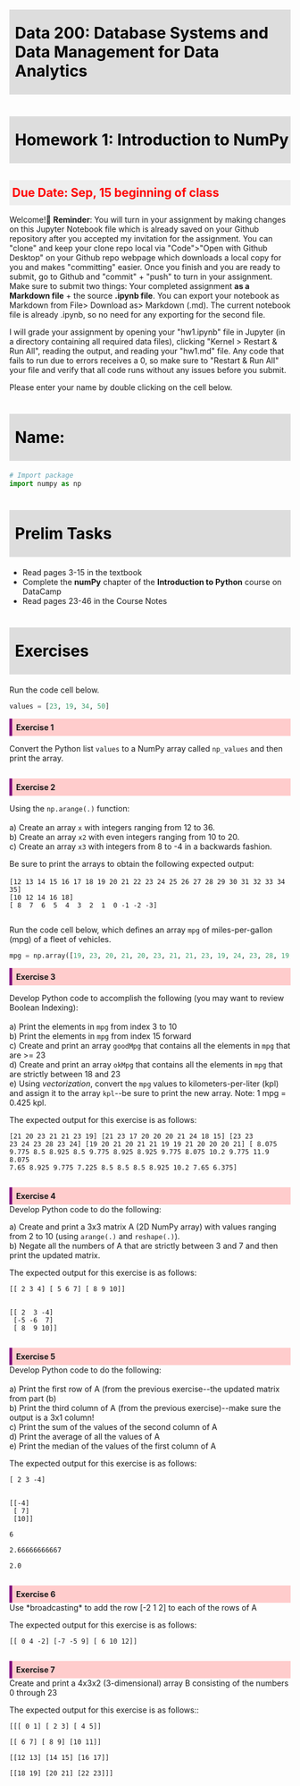 # Data 200: Database Systems and Data Management for Data Analytics


# Homework 1: Introduction to NumPy

<font color='red'>**Due Date:** Sep, 15 beginning of class </font>
---
Welcome!🎪 **Reminder**: You will turn in your assignment by making changes on this Jupyter Notebook file which is already saved on your Github repository after you accepted my invitation for the assignment. You can "clone" and keep your clone repo local via "Code">"Open with Github Desktop" on your Github repo webpage which downloads a local copy for you and makes "committing" easier. Once you finish and you are ready to submit, go to Github and "commit" + "push" to turn in your assignment. Make sure to submit two things: Your completed assignment **as a Markdown file** + the source **.ipynb file**. You can export your notebook as Markdown from File> Download as> Markdown (.md). The current notebook file is already .ipynb, so no need for any exporting for the second file.

I will grade your assignment by opening your "hw1.ipynb" file in Jupyter (in a directory containing all required data files), clicking "Kernel > Restart & Run All", reading the output, and reading your "hw1.md" file. Any code that fails to run due to errors receives a 0, so make sure to "Restart & Run All" your file and verify that all code runs without any issues before you submit.

Please enter your name by double clicking on the cell below.


# Name:


```python
# Import package
import numpy as np
```




<style>
blockquote { background: #AEDE94; }
h1 { 
    padding-top: 25px;
    padding-bottom: 25px;
    text-align: left; 
    padding-left: 10px;
    background-color: #DDDDDD; 
    color: black;
}
h2 { 
    padding-top: 10px;
    padding-bottom: 10px;
    text-align: left; 
    padding-left: 5px;
    background-color: #EEEEEE; 
    color: black;
}

div.exercise {
	background-color: #ffcccc;
	border-color: #E9967A; 	
	border-left: 5px solid #800080; 
	padding: 0.5em;
}

div.exercise-r {
	background-color: #fce8e8;
	border-color: #E9967A; 	
	border-left: 5px solid #800080; 
	padding: 0.5em;
}


span.sub-q {
	font-weight: bold;
}
div.theme {
	background-color: #DDDDDD;
	border-color: #E9967A; 	
	border-left: 5px solid #800080; 
	padding: 0.5em;
	font-size: 18pt;
}
div.gc { 
	background-color: #AEDE94;
	border-color: #E9967A; 	 
	border-left: 5px solid #800080; 
	padding: 0.5em;
	font-size: 12pt;
}
p.q1 { 
    padding-top: 5px;
    padding-bottom: 5px;
    text-align: left; 
    padding-left: 5px;
    background-color: #EEEEEE; 
    color: black;
}
header {
   padding-top: 35px;
    padding-bottom: 35px;
    text-align: left; 
    padding-left: 10px;
    background-color: #DDDDDD; 
    color: black;
}
</style>





# Prelim Tasks

- Read pages 3-15 in the textbook
- Complete the **numPy** chapter of the **Introduction to Python** course on DataCamp
- Read pages 23-46 in the Course Notes

# Exercises

Run the code cell below.


```python
values = [23, 19, 34, 50]
```

<div class="exercise"><b>Exercise 1</b></div> 

Convert the Python list `values` to a NumPy array called `np_values` and then print the array.


```python

```

<div class="exercise"><b>Exercise 2</b></div> 

Using the `np.arange(.)` function: <br><br>
a) Create an array `x` with integers ranging from 12 to 36.<br>
b) Create an array `x2` with even integers ranging from 10 to 20.<br>
c) Create an array `x3` with integers from 8 to -4 in a backwards fashion.<br>

Be sure to print the arrays to obtain the following expected output:<br><br>`[12 13 14 15 16 17 18 19 20 21 22 23 24 25 26 27 28 29 30 31 32 33 34 35]`<br>`[10 12 14 16 18]
`<br>`[ 8  7  6  5  4  3  2  1  0 -1 -2 -3]`


```python

```

Run the code cell below, which defines an array `mpg` of miles-per-gallon (mpg) of a fleet of vehicles.


```python
mpg = np.array([19, 23, 20, 21, 20, 23, 21, 21, 23, 19, 24, 23, 28, 19, 18, 21, 23, 17, 20, 20, 20, 21, 24, 18, 15])
```

<div class="exercise"><b>Exercise 3</b></div> 

Develop Python code to accomplish the following (you may want to review Boolean Indexing):<br><br>
a) Print the elements in `mpg` from index 3 to 10<br>
b) Print the elements in `mpg` from index 15 forward<br>
c) Create and print an array `goodMpg` that contains all the elements in `mpg` that are >= 23<br>
d) Create and print an array `okMpg` that contains all the elements in `mpg` that are strictly between 18 and 23<br>
e) Using *vectorization*, convert the `mpg` values to kilometers-per-liter (kpl) and assign it to the array `kpl`--be sure to print the new array. Note: 1 mpg = 0.425 kpl.<br>

The expected output for this exercise is as follows:<br>
    
<code>[21 20 23 21 21 23 19]
[21 23 17 20 20 20 21 24 18 15]
[23 23 23 24 23 28 23 24]
[19 20 21 20 21 21 19 19 21 20 20 20 21]
[  8.075   9.775   8.5     8.925   8.5     9.775   8.925   8.925   9.775
   8.075  10.2     9.775  11.9     8.075   7.65    8.925   9.775   7.225
   8.5     8.5     8.5     8.925  10.2     7.65    6.375]</code>


```python

```

<div class="exercise"><b>Exercise 4</b></div> 
Develop Python code to do the following:<br>

a) Create and print a 3x3 matrix A (2D NumPy array) with values ranging from 2 to 10 (using `arange(.)` and `reshape(.)`). <br>
b) Negate all the numbers of A that are strictly between 3 and 7 and then print the updated matrix.<br>

The expected output for this exercise is as follows:<br>
        
<code>[[ 2  3  4]
 [ 5  6  7]
 [ 8  9 10]]</code>

<code>
[[ 2  3 -4]
 [-5 -6  7]
 [ 8  9 10]]</code>



```python

```

<div class="exercise"><b>Exercise 5</b></div> Develop Python code to do the following:<br><br>
a) Print the first row of A (from the previous exercise--the updated matrix from part (b)<br>
b) Print the third column of A (from the previous exercise)--make sure the output is a 3x1 column!<br>
c) Print the sum of the values of the second column of A<br>
d) Print the average of all the values of A<br>
e) Print the median of the values of the first column of A<br>

The expected output for this exercise is as follows:<br>
        
<code>[ 2  3 -4]</code>

<code>
[[-4]
 [ 7]
 [10]]</code>

`6`

`2.66666666667`

`2.0`


```python

```

<div class="exercise"><b>Exercise 6</b></div>Use *broadcasting* to add the row [-2 1 2] to each of the rows of A<br>

The expected output for this exercise is as follows:<br>
        
<code>[[ 0  4 -2]
 [-7 -5  9]
 [ 6 10 12]]</code>


```python

```

<div class="exercise"><b>Exercise 7</b></div>Create and print a 4x3x2 (3-dimensional) array B consisting of the numbers 0 through 23

The expected output for this exercise is as follows::<br>
        
<code>[[[ 0  1]
  [ 2  3]
  [ 4  5]]</code>

 <code>[[ 6  7]
  [ 8  9]
  [10 11]]</code>

 <code>[[12 13]
  [14 15]
  [16 17]]</code>

 <code>[[18 19]
  [20 21]
  [22 23]]]</code>


```python

```
